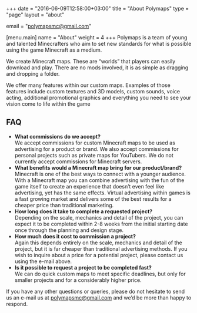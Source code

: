 +++
date = "2016-06-09T12:58:00+03:00"
title = "About Polymaps"
type = "page"
layout = "about"

email = "polymapsmc@gmail.com"

[menu.main]
	name = "About"
	weight = 4
+++
Polymaps is a team of young and talented Minecrafters who aim to set new standards for what is possible using the game Minecraft as a medium.

We create Minecraft maps. These are “worlds” that players can easily download and play. There are no mods involved, it is as simple as dragging and dropping a folder.

We offer many features within our custom maps. Examples of those features include custom textures and 3D models, custom sounds, voice acting, additional promotional graphics and everything you need to see your vision come to life within the game

<!--more-->

## FAQ

* **What commissions do we accept?**  
  We accept commissions for custom Minecraft maps to be used as advertising for a product or brand. We also accept commissions for personal projects such as private maps for YouTubers. We do not currently accept commissions for Minecraft servers.
* **What benefits would a Minecraft map bring for our product/brand?**  
  Minecraft is one of the best ways to connect with a younger audience. With a Minecraft map you can combine advertising with the fun of the game itself to create an experience that doesn’t even feel like advertising, yet has the same effects. Virtual advertising within games is a fast growing market and delivers some of the best results for a cheaper price than traditional marketing.
* **How long does it take to complete a requested project?**  
  Depending on the scale, mechanics and detail of the project, you can expect it to be completed within 2-8 weeks from the initial starting date once through the planning and design stage.
* **How much does it cost to commission a project?**  
  Again this depends entirely on the scale, mechanics and detail of the project, but it is far cheaper than traditional advertising methods. If you wish to inquire about a price for a potential project, please contact us using the e-mail above.
* **Is it possible to request a project to be completed fast?**  
  We can do quick custom maps to meet specific deadlines, but only for smaller projects and for a considerably higher price.

If you have any other questions or queries, please do not hesitate to send us an e-mail us at [polymapsmc@gmail.com](mailto:polymapsmc@gmail.com) and we’d be more than happy to respond.
